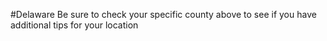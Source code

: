 #Delaware
 Be sure to check your specific county above to see if you have additional tips for your location